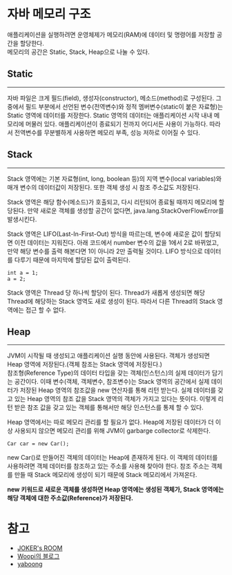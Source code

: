 # 자바 메모리 구조

애플리케이션을 실행하려면 운영체제가 메모리(RAM)에 데이터 및 명령어를 저장할 공간을 할당한다.  
메모리의 공간은 Static, Stack, Heap으로 나눌 수 있다.

## Static
---

자바 파일은 크게 필드(field), 생성자(constructor), 메소드(method)로 구성된다. 그 중에서 필드 부분에서 선언된 변수(전역변수)와 정적 멤버변수(static이 붙은 자료형)는 Static 영역에 데이터를 저장한다. Static 영역의 데이터는 애플리케이션 시작 내내 메모리에 머물러 있다. 애플리케이션이 종료되기 전까지 어디서든 사용이 가능하다. 따라서 전역변수를 무분별하게 사용하면 메모리 부족, 성능 저하로 이어질 수 있다.

## Stack
---

Stack 영역에는 기본 자료형(int, long, boolean 등)의 지역 변수(local variables)와 매개 변수의 데이터값이 저장된다. 또한 객체 생성 시 참조 주소값도 저장된다.  

Stack 영역은 해당 함수(메소드)가 호출되고, 다시 리턴되어 종료될 때까지 메모리에 할당된다. 만약 새로운 객체를 생성할 공간이 없다면, java.lang.StackOverFlowError를 발생시킨다.  

Stack 영역은 LIFO(Last-In-First-Out) 방식을 따르는데, 변수에 새로운 값이 할당되면 이전 데이터는 지워진다. 아래 코드에서 number 변수의 값을 1에서 2로 바뀌었고, 만약 해당 변수를 출력 해본다면 1이 아니라 2만 출력될 것이다. LIFO 방식으로 데이터를 다루기 때문에 마지막에 할당된 값이 출력된다.

```
int a = 1;
a = 2;
```

Stack 영역은 Thread 당 하나씩 할당이 된다. Thread가 새롭게 생성되면 해당 Thread에 해당하는 Stack 영역도 새로 생성이 된다. 따라서 다른 Thread의 Stack 영역에는 접근 할 수 없다.


## Heap
---

JVM이 시작될 때 생성되고 애플리케이션 실행 동안에 사용된다. 객체가 생성되면 Heap 영역에 저장된다.(객체 참조는 Stack 영역에 저장된다.)  
참조형(Reference Type)의 데이터 타입을 갖는 객체(인스턴스)의 실제 데이터가 담기는 공간이다. 이때 변수(객체, 객체변수, 참조변수)는 Stack 영역의 공간에서 실제 데이터가 저장된 Heap 영역의 참조값을 new 연산자를 통해 리턴 받는다. 실제 데이터를 갖고 있는 Heap 영역의 참조 값을 Stack 영역의 객체가 가지고 있다는 뜻이다. 이렇게 리턴 받은 참조 값을 갖고 있는 객체를 통해서만 해당 인스턴스를 통제 할 수 있다.

Heap 영역에서는 따로 메모리 관리를 할 필요가 없다. Heap에 저장된 데이터가 더 이상 사용되지 않으면 메모리 관리를 위해 JVM이 garbarge collector로 삭제한다.  

```
Car car = new Car();
```
new Car()로 만들어진 객체의 데이터는 Heap에 존재하게 된다. 이 객체의 데이터를 사용하려면 객체 데이터를 참조하고 있는 주소를 사용해 찾아야 한다. 참조 주소는 객체를 만들 때 Stack 메모리에 생성이 되기 때문에 Stack 메모리에서 가져온다.  

**new 키워드로 새로운 객체를 생성하면 Heap 영역에는 생성된 객체가, Stack 영역에는 해당 객체에 대한 주소값(Reference)가 저장된다.**

# 참고
* [JOKER's ROOM](https://blog.naver.com/heartflow89/220954420688)
* [Woopi의 블로그](https://woopi1087.tistory.com/11)
* [yaboong](https://yaboong.github.io/java/2018/05/26/java-memory-management/)